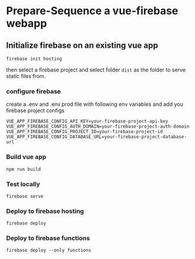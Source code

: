 # Prepare-Sequence a vue-firebase webapp

## Initialize firebase on an existing vue app
```
firebase init hosting 
```
then select a firebase project and select folder `dist` as the folder to serve static files from.

### configure firebase
create a .env and .env.prod file with following env variables and add you firebase project configs
```
VUE_APP_FIREBASE_CONFIG_API_KEY=your-firebase-project-api-key
VUE_APP_FIREBASE_CONFIG_AUTH_DOMAIN=your-firebase-project-auth-domain
VUE_APP_FIREBASE_CONFIG_PROJECT_ID=your-firebase-project-id
VUE_APP_FIREBASE_CONFIG_DATABASE_URL=your-firebase-project-database-url
```

### Build vue app
```
npm run build
```

### Test locally
```
firebase serve
```

### Deploy to firebase hosting
```
firebase deploy
```

### Deploy to firebase functions
```
firebase deploy --only functions
```
